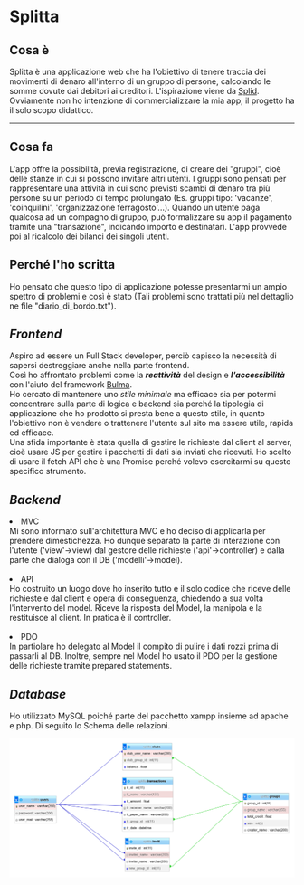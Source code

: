 # Splitta

## Cosa è
Splitta è una applicazione web che ha l'obiettivo di tenere traccia dei movimenti di denaro all'interno di un gruppo di persone, calcolando le somme dovute dai debitori ai creditori.
L'ispirazione viene da <a href="https://splid.app/">Splid</a>. Ovviamente non ho intenzione di commercializzare la mia app, il progetto ha il solo scopo didattico.
<hr>

## Cosa fa
L'app offre la possibilità, previa registrazione, di creare dei "gruppi", cioè delle stanze in cui si possono invitare altri utenti. I gruppi sono pensati per rappresentare una attività 
in cui sono previsti scambi di denaro tra più persone su un periodo di tempo prolungato (Es. gruppi tipo: 'vacanze', 'coinquilini', 'organizzazione ferragosto'...).
Quando un utente paga qualcosa ad un compagno di gruppo, può formalizzare su app il pagamento tramite una "transazione", indicando importo e destinatari. L'app provvede poi al ricalcolo dei bilanci dei singoli utenti.

## Perché l'ho scritta
Ho pensato che questo tipo di applicazione potesse presentarmi un ampio spettro di problemi e così è stato (Tali problemi sono trattati più nel dettaglio ne file "diario_di_bordo.txt").

## *Frontend*
Aspiro ad essere un Full Stack developer, perciò capisco la necessità di sapersi destreggiare anche nella parte frontend. <br>
Così ho affrontato problemi come la ***reattività*** del design e ***l'accessibilità***
con l'aiuto del framework <a href="https://bulma.io/">Bulma</a>.<br> Ho cercato di mantenere uno *stile minimale* ma efficace sia per potermi concentrare sulla parte di logica e backend sia perché la tipologia di applicazione che ho prodotto si presta bene a questo stile, in quanto l'obiettivo non è vendere o trattenere l'utente sul sito ma essere utile, rapida ed efficace.<br>
Una sfida importante è stata quella di gestire le richieste dal client al server, cioè usare JS per gestire i pacchetti di dati sia inviati che ricevuti. Ho scelto di usare il fetch API che è una Promise perché volevo esercitarmi su questo specifico strumento.

## *Backend*
<li>MVC</li>
Mi sono informato sull'architettura MVC e ho deciso di applicarla per prendere dimestichezza. Ho dunque separato la parte di interazione con l'utente ('view'->view) dal gestore delle richieste ('api'->controller) e dalla parte che dialoga con il DB ('modelli'->model).<br><br>
<li>API</li>
Ho costruito un luogo dove ho inserito tutto e il solo codice che riceve delle richieste e dal client e opera di conseguenza, chiedendo a sua volta l'intervento del model. Riceve la risposta del Model, la manipola e la restituisce al client. In pratica è il controller.<br><br>
<li>PDO</li>
In partiolare ho delegato al Model il compito di pulire i dati rozzi prima di passarli al DB. Inoltre, sempre nel Model ho usato il PDO per la gestione delle richieste tramite prepared statements.

## *Database*
Ho utilizzato MySQL poiché parte del pacchetto xampp insieme ad apache e php. Di seguito lo Schema delle relazioni.

![Schema delle Relazioni](https://github.com/elettrosanto-pertini/Splitta/blob/main/schemaSplittaDB.png)
